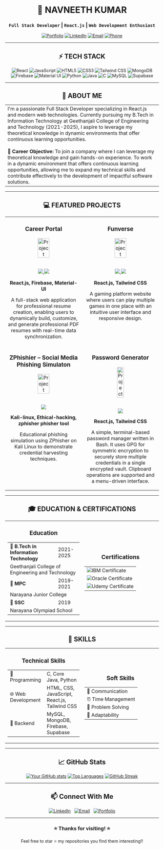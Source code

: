 # <div align="center">🚀 NAVNEETH KUMAR</div>

<div align="center">
  
  ### `Full Stack Developer` | `React.js` | `Web Development Enthusiast`
  
  [![Portfolio](https://img.shields.io/badge/Portfolio-navneeth--portfolio.netlify.app-blue?style=flat)](https://navneeth-portfolio.netlify.app)
  [![LinkedIn](https://img.shields.io/badge/LinkedIn-Connect-blue?style=flat&logo=linkedin)](https://linkedin.com/in/s-navneeth-kumar-4a04452a3/)
  [![Email](https://img.shields.io/badge/Email-navaneeth3103%40gmail.com-red?style=flat&logo=gmail)](mailto:navaneeth3103@gmail.com)
  [![Phone](https://img.shields.io/badge/Phone-6281091528-green?style=flat&logo=whatsapp)](tel:6281091528)

  
</div>

---

## <div align="center">⚡ TECH STACK</div>

<div align="center">
  
  ![React](https://img.shields.io/badge/React-61DAFB?style=flat&logo=react&logoColor=black)
  ![JavaScript](https://img.shields.io/badge/JavaScript-F7DF1E?style=flat&logo=javascript&logoColor=black)
  ![HTML5](https://img.shields.io/badge/HTML5-E34F26?style=flat&logo=html5&logoColor=white)
  ![CSS3](https://img.shields.io/badge/CSS3-1572B6?style=flat&logo=css3&logoColor=white)
  ![Tailwind CSS](https://img.shields.io/badge/Tailwind_CSS-38B2AC?style=flat&logo=tailwind-css&logoColor=white)
  ![MongoDB](https://img.shields.io/badge/MongoDB-47A248?style=flat&logo=mongodb&logoColor=white)
  ![Firebase](https://img.shields.io/badge/Firebase-FFCA28?style=flat&logo=firebase&logoColor=black)
  ![Material UI](https://img.shields.io/badge/Material--UI-0081CB?style=flat&logo=material-ui&logoColor=white)
  ![Python](https://img.shields.io/badge/Python-3776AB?style=flat&logo=python&logoColor=white)
  ![Java](https://img.shields.io/badge/Java-ED8B00?style=flat&logo=java&logoColor=white)
  ![C](https://img.shields.io/badge/C-00599C?style=flat&logo=c&logoColor=white)
  ![MySQL](https://img.shields.io/badge/MySQL-4479A1?style=flat&logo=mysql&logoColor=white)
  ![Supabase](https://img.shields.io/badge/Supabase-3ECF8E?style=flat&logo=supabase&logoColor=black)

  
</div>

---

## <div align="center">🔭 ABOUT ME</div>

<table>
  <tr>
    <td>
      <div>
        I'm a passionate Full Stack Developer specializing in React.js and modern web technologies. Currently pursuing my B.Tech in Information Technology at Geethanjali College of Engineering and Technology (2021-2025), I aspire to leverage my theoretical knowledge in dynamic environments that offer continuous learning opportunities.
      </div>
      <br>
      <div>
        <b>🎯 Career Objective:</b> To join a company where I can leverage my theoretical knowledge and gain hands-on experience. To work in a dynamic environment that offers continuous learning opportunities, allowing me to expand my technical skills and contribute effectively to the development of impactful software solutions.
      </div>
    </td>
  </tr>
</table>

---

## <div align="center">💻 FEATURED PROJECTS</div>

<table>
  <tr>
    <td width="50%" valign="top">
      <h3 align="center">Career Portal</h3>
      <div align="center">
        <a href="https://placement-guidance.onrender.com/" target="_blank">
          <img src="https://www.noblewomenscollege.edu.in/source/Files/PDF/Students%20Zone/Career%20Gudance.jpg" width="40%" alt="Project"/>
        </a>
        <br>
        <br>
        <p>
          <a href="https://github.com/navneeth31/placement_guidance" target="_blank">
            <img src="https://img.shields.io/badge/Code-View-007396?style=flat-square&logo=github"/>
          </a>
          <a href="https://placement-guidance.onrender.com/" target="_blank">
            <img src="https://img.shields.io/badge/Live-Demo-5C2D91?style=flat-square&logo=heroku"/>
          </a>
        </p>
        <p><strong>React.js, Firebase, Material-UI</strong></p>
        <p>A full-stack web application for professional resume creation, enabling users to dynamically build, customize, and generate professional PDF resumes with real-time data synchronization.</p>
      </div>
    </td>
    <td width="50%" valign="top">
      <h3 align="center">Funverse</h3>
      <div align="center">
        <a href="https://funverse.netlify.app/", target="_blank">
          <img src="https://file.aiquickdraw.com/imgcompressed/img/compressed_f7c2f2aba23b813af8df0bed2923c1bb.webp" width="40%" alt="Project"/>
        </a>
        <br>
        <br>
        <p>
          <a href="https://github.com/navneeth31/funverse" target="_blank">
            <img src="https://img.shields.io/badge/Code-View-007396?style=flat-square&logo=github"/>
          </a>
          <a href="https://funverse.netlify.app/" target="_blank">
            <img src="https://img.shields.io/badge/Live-Demo-5C2D91?style=flat-square&logo=heroku"/>
          </a>
        </p>
        <p><strong>React.js, Tailwind CSS</strong></p>
        <p>A gaming platform website where users can play multiple games in one place with an intuitive user interface and responsive design.</p>
      </div>
    </td>
  </tr>
  <tr>
    <td width="50%" valign="top">
        <h3 align="center">ZPhishier – Social Media Phishing Simulaton</h3>
        <div align="center">
          <a href="https://github.com/navneeth31/phishing-attack-demo" target="_blank">
            <img src="https://i.imgur.com/Po2pXzB.png" width="40%" alt="Project"/>
          </a>
          <br>
          <br>
          <p>
            <a href="https://github.com/navneeth31/phishing-attack-demo" target="_blank">
              <img src="https://img.shields.io/badge/Code-View-007396?style=flat-square&logo=github"/>
            </a>
          </p>
          <p><strong>Kali-linux, Ethical-hacking, zphisher phisher tool</strong></p>
          <p>Educational phishing simulation using ZPhisher on Kali Linux to demonstrate credential harvesting techniques.</p>
        </div>
      </td>
      <td width="50%" valign="top">
            <h3 align="center">Password Generator</h3>
            <div align="center">
              <a href="https://github.com/navneeth31/password-generator" target="_blank">
                <img src="https://github.com/user-attachments/assets/fe070101-ca05-4380-a827-388509fd3191" width="30%" alt="Project"/>
              </a>
              <br>
              <br>
              <p>
                <a href="https://github.com/navneeth31/password-generator" target="_blank">
                  <img src="https://img.shields.io/badge/Code-View-007396?style=flat-square&logo=github"/>
                </a>
              </p>
              <p><strong>React.js, Tailwind CSS</strong></p>
              <p>A simple, terminal-based password manager written in Bash. It uses GPG for symmetric encryption to securely store multiple credentials in a single encrypted vault. Clipboard operations are supported and a menu-driven interface.</p>
            </div>
        </td>
      </tr>
<!--     <td width="50%" valign="top">
      <h3 align="center">Your Next Project Here!</h3>
      <div align="center">
        <a href="#" target="_blank">
          <img src="https://via.placeholder.com/500x300/0d1117/ffffff?text=Next+Project" width="100%" alt="Project"/>
        </a>
        <br>
        <br>
        <p>
          <a href="#" target="_blank">
            <img src="https://img.shields.io/badge/Let's-Collaborate-ff69b4?style=flat-square&logo=handshake"/>
          </a>
        </p>
        <p>Looking for collaboration opportunities to build innovative solutions with modern web technologies.</p>
      </div>
    </td> -->
  </tr>
</table>

---

## <div align="center">🎓 EDUCATION & CERTIFICATIONS</div>

<table>
  <tr>
    <td width="50%">
      <h3 align="center">Education</h3>
      <div align="center">
        <table>
          <tr>
            <td><b>🏫 B.Tech in Information Technology</b></td>
            <td>2021-2025</td>
          </tr>
          <tr>
            <td colspan="2">Geethanjali College of Engineering and Technology</td>
          </tr>
          <tr>
            <td><b>🏫 MPC</b></td>
            <td>2019-2021</td>
          </tr>
          <tr>
            <td colspan="2">Narayana Junior College</td>
          </tr>
          <tr>
            <td><b>🏫 SSC</b></td>
            <td>2019</td>
          </tr>
          <tr>
            <td colspan="2">Narayana Olympiad School</td>
          </tr>
        </table>
      </div>
    </td>
    <td width="50%">
      <h3 align="center">Certifications</h3>
      <div align="center">
        <table>
          <tr>
            <td>
              <img src="https://img.shields.io/badge/IBM-Python_for_Data_Science-blue?style=for-the-badge&logo=ibm" alt="IBM Certificate"/>
            </td>
          </tr>
          <tr>
            <td>
              <img src="https://img.shields.io/badge/Oracle-Java_Programming-red?style=for-the-badge&logo=oracle" alt="Oracle Certificate"/>
            </td>
          </tr>
          <tr>
            <td>
              <img src="https://img.shields.io/badge/Udemy-Prompt_Engineering_for_AI-purple?style=for-the-badge&logo=udemy" alt="Udemy Certificate"/>
            </td>
          </tr>
        </table>
      </div>
    </td>
  </tr>
</table>

---

## <div align="center">🔧 SKILLS</div>

<table>
  <tr>
    <td width="50%">
      <h3 align="center">Technical Skills</h3>
      <div align="center">
        <table>
          <tr>
            <td>🧠 Programming</td>
            <td>C, Core Java, Python</td>
          </tr>
          <tr>
            <td>🌐 Web Development</td>
            <td>HTML, CSS, JavaScript, React.js, Tailwind CSS</td>
          </tr>
          <tr>
            <td>💾 Backend</td>
            <td>MySQL, MongoDB, Firebase, Supabase</td>
          </tr>
        </table>
      </div>
    </td>
    <td width="50%">
      <h3 align="center">Soft Skills</h3>
      <div align="center">
        <table>
          <tr>
            <td>💬 Communication</td>
          </tr>
          <tr>
            <td>⏰ Time Management</td>
          </tr>
          <tr>
            <td>🧩 Problem Solving</td>
          </tr>
          <tr>
            <td>🔄 Adaptability</td>
          </tr>
        </table>
      </div>
    </td>
  </tr>
</table>

---

## <div align="center">📈 GitHub Stats</div>

<div align="center">
  
  [![Your GitHub stats](https://github-readme-stats.vercel.app/api?username=YourGitHubUsername&show_icons=true&theme=radical)](https://github.com/YourGitHubUsername)
  [![Top Languages](https://github-readme-stats.vercel.app/api/top-langs/?username=YourGitHubUsername&layout=compact&theme=radical)](https://github.com/YourGitHubUsername)
  [![GitHub Streak](https://github-readme-streak-stats.herokuapp.com/?user=YourGitHubUsername&theme=radical)](https://github.com/YourGitHubUsername)
  
</div>

---

<div align="center">
  
  ## 📫 Connect With Me
  
  [<img alt="LinkedIn" src="https://img.shields.io/badge/LinkedIn-0077B5?style=flat&logo=linkedin&logoColor=white"/>](https://linkedin.com/in/s-navneeth-kumar-4a04452a3/) &nbsp;
  [<img alt="Email" src="https://img.shields.io/badge/Email-D14836?style=flat&logo=gmail&logoColor=white"/>](mailto:navaneeth3103@gmail.com) &nbsp;
  [<img alt="Portfolio" src="https://img.shields.io/badge/Portfolio-000000?style=flat&logo=react&logoColor=white"/>](https://navneeth-portfolio.netlify.app) 
  
</div>

---

<div align="center">
  
  ### ⭐ Thanks for visiting! ⭐
  
  <p>Feel free to star ⭐ my repositories you find them interesting!!</p>
  
</div>
